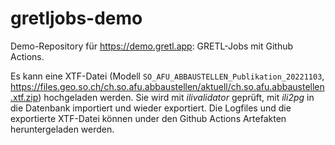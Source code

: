 # gretljobs-demo

Demo-Repository für https://demo.gretl.app: GRETL-Jobs mit Github Actions.

Es kann eine XTF-Datei (Modell `SO_AFU_ABBAUSTELLEN_Publikation_20221103`, https://files.geo.so.ch/ch.so.afu.abbaustellen/aktuell/ch.so.afu.abbaustellen.xtf.zip) hochgeladen werden. Sie wird mit _ilivalidator_ geprüft, mit _ili2pg_ in die Datenbank importiert und wieder exportiert. Die Logfiles und die exportierte XTF-Datei können under den Github Actions Artefakten heruntergeladen werden.





